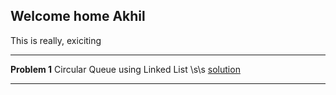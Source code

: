 ## **Welcome home Akhil** 
This is really, exiciting 

--- 

**Problem 1**
Circular Queue using Linked List \s\s 
[solution](./DataStructures/circularQueueUsingLL.cpp)

---
